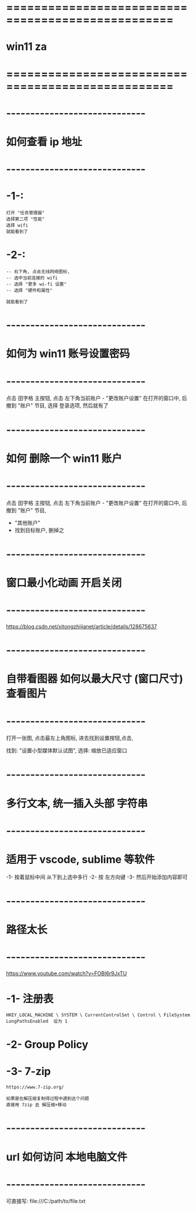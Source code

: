  # ================================================== #
#         win11  za
# ================================================== #


# ----------------------------- #
#    如何查看 ip 地址
# ----------------------------- #

# -1-:
    打开 "任务管理器"
    选择第二项 "性能"
    选择 wifi
    就能看到了

# -2-:
    -- 右下角, 点击无线网络图标, 
    -- 选中当前连接的 wifi
    -- 选择 "更多 wi-fi 设置"
    -- 选择 "硬件和属性"

    就能看到了



# ----------------------------- #
#    如何为 win11 账号设置密码
# ----------------------------- #
点击 田字格 主按钮, 点击 左下角当前账户 - "更改账户设置"
在打开的窗口中, 后撤到 "账户" 节目, 选择 登录选项, 然后就有了



# ----------------------------- #
#    如何 删除一个 win11 账户
# ----------------------------- #
点击 田字格 主按钮, 点击 左下角当前账户 - "更改账户设置"
在打开的窗口中, 后撤到 "账户" 节目,
- "其他账户"
- 找到目标账户, 删掉之


# ----------------------------- #
#    窗口最小化动画 开启关闭
# ----------------------------- #
https://blog.csdn.net/xitongzhijianet/article/details/128675637


# ----------------------------- #
#    自带看图器 如何以最大尺寸 (窗口尺寸) 查看图片
# ----------------------------- #
打开一张图, 点击最左上角图标, 进去找到设置按钮,点击, 

找到: "设置小型媒体默认试图", 选择: 缩放已适应窗口



# ----------------------------- #
#   多行文本, 统一插入头部 字符串
# ----------------------------- #

# 适用于 vscode, sublime 等软件

-1-
    按着鼠标中间 从下到上选中多行
-2-
    按 左方向键
-3-
    然后开始添加内容即可






# ----------------------------- #
#   路径太长
# ----------------------------- #
https://www.youtube.com/watch?v=FOBI6r9JxTU


# -1- 注册表
    HKEY_LOCAL_MACHINE \ SYSTEM \ CurrentControlSet \ Control \ FileSystem
    LongPathsEnabled  设为 1

# -2- Group Policy


# -3- 7-zip
    https://www.7-zip.org/

    如果是在解压缩复制得过程中遇到这个问题
    直接用 7zip 去 解压缩+移动




# ----------------------------- #
#   url  如何访问 本地电脑文件
# ----------------------------- #

可直接写:
    file:///C:/path/to/file.txt












